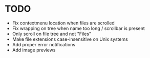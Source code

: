 # TODO
- Fix contextmenu location when files are scrolled
- Fix wrapping on tree when name too long / scrollbar is present
- Only scroll on file tree and not "Files"
- Make file extensions case-insensitive on Unix systems
- Add proper error notifications
- Add image previews
